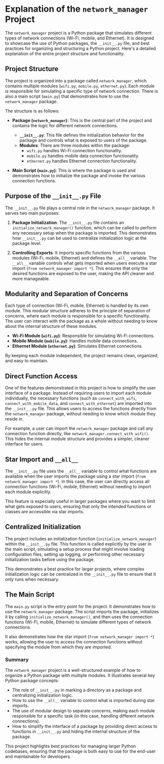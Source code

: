 # Explanation of the `network_manager` Project

The `network_manager` project is a Python package that simulates different types of network connections (Wi-Fi, mobile, and Ethernet). It is designed to showcase the use of Python packages, the `__init__.py` file, and best practices for organizing and structuring a Python project. Here's a detailed explanation of the entire project structure and functionality.

## Project Structure

The project is organized into a package called `network_manager`, which contains multiple modules (`wifi.py`, `mobile.py`, `ethernet.py`). Each module is responsible for simulating a specific type of network connection. There is also a main script (`main.py`) that demonstrates how to use the `network_manager` package.

The structure is as follows:

- **Package (`network_manager`)**: This is the central part of the project and contains the logic for different network connections.
  - **`__init__.py`**: This file defines the initialization behavior for the package and controls what is exposed to users of the package.
  - **Modules**: There are three modules within the package:
    - `wifi.py` handles Wi-Fi connection functionality.
    - `mobile.py` handles mobile data connection functionality.
    - `ethernet.py` handles Ethernet connection functionality.

- **Main Script (`main.py`)**: This is where the package is used and demonstrates how to initialize the package and invoke the various connection functions.

## Purpose of the `__init__.py` File

The `__init__.py` file plays a central role in the `network_manager` package. It serves two main purposes:

1. **Package Initialization**: The `__init__.py` file contains an `initialize_network_manager()` function, which can be called to perform any necessary setup when the package is imported. This demonstrates how `__init__.py` can be used to centralize initialization logic at the package level.

2. **Controlling Exports**: It imports specific functions from the various modules (Wi-Fi, mobile, Ethernet) and defines the `__all__` variable. The `__all__` variable controls what gets imported when users execute a star import (`from network_manager import *`). This ensures that only the desired functions are exposed to the user, making the API cleaner and more manageable.

## Modularity and Separation of Concerns

Each type of connection (Wi-Fi, mobile, Ethernet) is handled by its own module. This modular structure adheres to the principle of separation of concerns, where each module is responsible for a specific functionality. The user can interact with the package as a whole without needing to know about the internal structure of these modules.

- **Wi-Fi Module (`wifi.py`)**: Responsible for simulating Wi-Fi connections.
- **Mobile Module (`mobile.py`)**: Handles mobile data connections.
- **Ethernet Module (`ethernet.py`)**: Simulates Ethernet connections.

By keeping each module independent, the project remains clean, organized, and easy to maintain.

## Direct Function Access

One of the features demonstrated in this project is how to simplify the user interface of a package. Instead of requiring users to import each module individually, the necessary functions (such as `connect_with_wifi`, `connect_with_mobile_data`, and `connect_with_ethernet`) are imported into the `__init__.py` file. This allows users to access the functions directly from the `network_manager` package, without needing to know which module they reside in.

For example, a user can import the `network_manager` package and call any connection function directly, like `network_manager.connect_with_wifi()`. This hides the internal module structure and provides a simpler, cleaner interface for users.

## Star Import and `__all__`

The `__init__.py` file uses the `__all__` variable to control what functions are available when the user imports the package using a star import (`from network_manager import *`). In this case, the user can directly access all connection functions (Wi-Fi, mobile, Ethernet) without needing to import each module explicitly.

This feature is especially useful in larger packages where you want to limit what gets exposed to users, ensuring that only the intended functions or classes are accessible via star imports.

## Centralized Initialization

The project includes an initialization function (`initialize_network_manager`) within the `__init__.py` file. This function is called explicitly by the user in the main script, simulating a setup process that might involve loading configuration files, setting up logging, or performing other necessary initialization tasks before using the package.

This demonstrates a best practice for larger projects, where complex initialization logic can be centralized in the `__init__.py` file to ensure that it only runs when necessary.

## The Main Script

The `main.py` script is the entry point for the project. It demonstrates how to use the `network_manager` package. The script imports the package, initializes it by calling `initialize_network_manager()`, and then uses the connection functions (Wi-Fi, mobile, Ethernet) to simulate different types of network connections.

It also demonstrates how the star import (`from network_manager import *`) works, allowing the user to access the connection functions without specifying the module from which they are imported.

### Summary

The `network_manager` project is a well-structured example of how to organize a Python package with multiple modules. It illustrates several key Python package concepts:

- The role of `__init__.py` in marking a directory as a package and centralizing initialization logic.
- How to use the `__all__` variable to control what is imported during star imports.
- The use of modular design to separate concerns, making each module responsible for a specific task (in this case, handling different network connections).
- How to simplify the interface of a package by providing direct access to functions in `__init__.py` and hiding the internal structure of the package.

This project highlights best practices for managing larger Python codebases, ensuring that the package is both easy to use for the end-user and maintainable for developers.